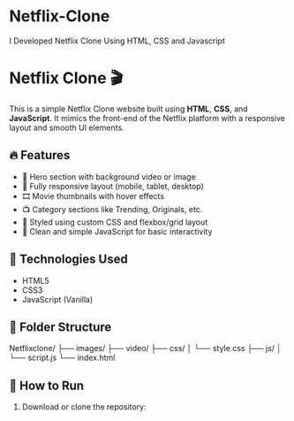 # Netflix-Clone
I Developed Netflix Clone Using HTML, CSS and Javascript 

# Netflix Clone 🎬

This is a simple Netflix Clone website built using **HTML**, **CSS**, and **JavaScript**. It mimics the front-end of the Netflix platform with a responsive layout and smooth UI elements.

## 🔥 Features

- 🎥 Hero section with background video or image
- 🎨 Fully responsive layout (mobile, tablet, desktop)
- 🎞 Movie thumbnails with hover effects
- 📺 Category sections like Trending, Originals, etc.
- 📜 Styled using custom CSS and flexbox/grid layout
- 🧠 Clean and simple JavaScript for basic interactivity

## 🚀 Technologies Used

- HTML5
- CSS3
- JavaScript (Vanilla)

## 📂 Folder Structure

Netflixclone/
├── images/
├── video/
├── css/
│ └── style.css
├── js/
│ └── script.js
└── index.html

## 📌 How to Run

1. Download or clone the repository:
